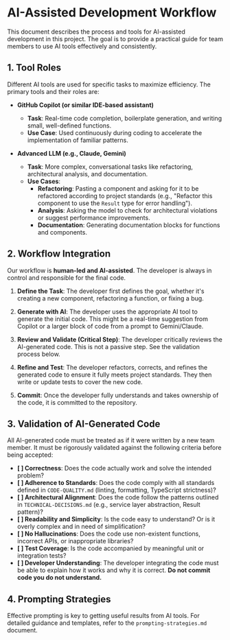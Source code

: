 # AI-Assisted Development Workflow

This document describes the process and tools for AI-assisted development in this project. The goal is to provide a practical guide for team members to use AI tools effectively and consistently.

## 1. Tool Roles

Different AI tools are used for specific tasks to maximize efficiency. The primary tools and their roles are:

-   **GitHub Copilot (or similar IDE-based assistant)**
    -   **Task**: Real-time code completion, boilerplate generation, and writing small, well-defined functions.
    -   **Use Case**: Used continuously during coding to accelerate the implementation of familiar patterns.

-   **Advanced LLM (e.g., Claude, Gemini)**
    -   **Task**: More complex, conversational tasks like refactoring, architectural analysis, and documentation.
    -   **Use Cases**:
        -   **Refactoring**: Pasting a component and asking for it to be refactored according to project standards (e.g., "Refactor this component to use the `Result` type for error handling").
        -   **Analysis**: Asking the model to check for architectural violations or suggest performance improvements.
        -   **Documentation**: Generating documentation blocks for functions and components.

## 2. Workflow Integration

Our workflow is **human-led and AI-assisted**. The developer is always in control and responsible for the final code.

1.  **Define the Task**: The developer first defines the goal, whether it's creating a new component, refactoring a function, or fixing a bug.

2.  **Generate with AI**: The developer uses the appropriate AI tool to generate the initial code. This might be a real-time suggestion from Copilot or a larger block of code from a prompt to Gemini/Claude.

3.  **Review and Validate (Critical Step)**: The developer critically reviews the AI-generated code. This is not a passive step. See the validation process below.

4.  **Refine and Test**: The developer refactors, corrects, and refines the generated code to ensure it fully meets project standards. They then write or update tests to cover the new code.

5.  **Commit**: Once the developer fully understands and takes ownership of the code, it is committed to the repository.

## 3. Validation of AI-Generated Code

All AI-generated code must be treated as if it were written by a new team member. It must be rigorously validated against the following criteria before being accepted:

-   **[ ] Correctness**: Does the code actually work and solve the intended problem?
-   **[ ] Adherence to Standards**: Does the code comply with all standards defined in `CODE-QUALITY.md` (linting, formatting, TypeScript strictness)?
-   **[ ] Architectural Alignment**: Does the code follow the patterns outlined in `TECHNICAL-DECISIONS.md` (e.g., service layer abstraction, Result pattern)?
-   **[ ] Readability and Simplicity**: Is the code easy to understand? Or is it overly complex and in need of simplification?
-   **[ ] No Hallucinations**: Does the code use non-existent functions, incorrect APIs, or inappropriate libraries?
-   **[ ] Test Coverage**: Is the code accompanied by meaningful unit or integration tests?
-   **[ ] Developer Understanding**: The developer integrating the code must be able to explain how it works and why it is correct. **Do not commit code you do not understand.**

## 4. Prompting Strategies

Effective prompting is key to getting useful results from AI tools. For detailed guidance and templates, refer to the `prompting-strategies.md` document.
